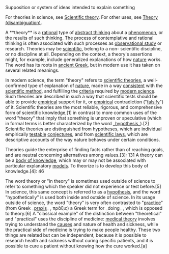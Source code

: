 Supposition or system of ideas intended to explain something

For theories in science, see [Scientific theory](/wiki/Scientific\_theory
"Scientific theory"). For other uses, see [Theory
(disambiguation)](/wiki/Theory\_\(disambiguation\) "Theory
\(disambiguation\)").

A \*\*theory\*\* is a [rational](/wiki/Reason "Reason") type of [abstract
thinking](/wiki/Abstraction "Abstraction") about a
[phenomenon](/wiki/Phenomenon "Phenomenon"), or the results of such thinking.
The process of contemplative and rational thinking is often associated with
such processes as [observational study](/wiki/Observational\_study
"Observational study") or research. Theories may be
[scientific](/wiki/Scientific\_theory "Scientific theory"), belong to a non-
scientific discipline, or no discipline at all. Depending on the context, a
theory's assertions might, for example, include generalized explanations of
how [nature](/wiki/Nature\_\(philosophy\) "Nature \(philosophy\)") works. The
word has its roots in [ancient Greek](/wiki/Ancient\_Greek "Ancient Greek"),
but in modern use it has taken on several related meanings.

In modern science, the term "theory" refers to [scientific
theories](/wiki/Scientific\_theory "Scientific theory"), a well-confirmed type
of explanation of [nature](/wiki/Nature "Nature"), made in a way
[consistent](/wiki/Consistency "Consistency") with the [scientific
method](/wiki/Scientific\_method "Scientific method"), and fulfilling the
[criteria](/wiki/Scientific\_theory#Characteristics\_of\_theories "Scientific
theory") required by [modern science](/wiki/Modern\_science "Modern science").
Such theories are described in such a way that scientific tests should be able
to provide [empirical](/wiki/Empirical\_evidence "Empirical evidence") support
for it, or [empirical](/wiki/Empirical\_evidence "Empirical evidence")
contradiction ("[falsify](/wiki/Falsifiability "Falsifiability")") of it.
Scientific theories are the most reliable, rigorous, and comprehensive form of
scientific knowledge,[1] in contrast to more common uses of the word "theory"
that imply that something is unproven or speculative (which in formal terms is
better characterized by the word \_[hypothesis](/wiki/Hypothesis
"Hypothesis")\_).[2] Scientific theories are distinguished from hypotheses,
which are individual empirically [testable](/wiki/Testable "Testable")
[conjectures](/wiki/Conjecture "Conjecture"), and from [scientific
laws](/wiki/Scientific\_laws "Scientific laws"), which are descriptive accounts
of the way nature behaves under certain conditions.

Theories guide the enterprise of finding facts rather than of reaching goals,
and are neutral concerning alternatives among values.[3]: 131 A theory can be
a [body of knowledge](/wiki/Body\_of\_knowledge "Body of knowledge"), which may
or may not be associated with particular explanatory
[models](/wiki/Conceptual\_model "Conceptual model"). To theorize is to develop
this body of knowledge.[4]: 46

The word theory or "in theory" is sometimes used outside of science to refer
to something which the speaker did not experience or test before.[5] In
science, this same concept is referred to as a [hypothesis](/wiki/Hypothesis
"Hypothesis"), and the word "hypothetically" is used both inside and outside
of science. In its usage outside of science, the word "theory" is very often
contrasted to "[practice](/wiki/Praxis\_\(process\) "Praxis \(process\)")"
(from Greek \_[praxis](https://en.wiktionary.org/wiki/praxis
"wiktionary:praxis")\_ , πρᾶξις) a Greek term for \_doing\_ , which is opposed to
theory.[6] A "classical example" of the distinction between "theoretical" and
"practical" uses the discipline of medicine: [medical
theory](/wiki/Medical\_theory "Medical theory") involves trying to understand
the [causes](/wiki/Causality "Causality") and nature of health and sickness,
while the practical side of medicine is trying to make people healthy. These
two things are related but can be independent, because it is possible to
research health and sickness without curing specific patients, and it is
possible to cure a patient without knowing how the cure worked.[a]

